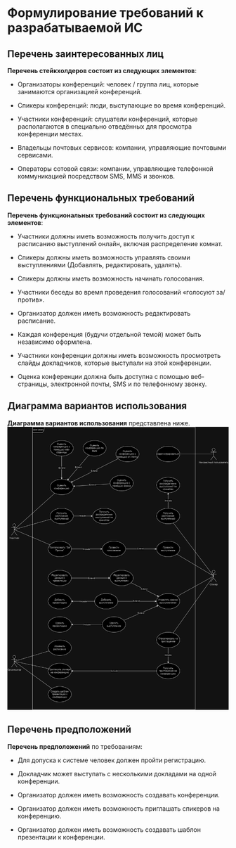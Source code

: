 # Формулирование требований к разрабатываемой ИС

## Перечень заинтересованных лиц

**Перечень стейкхолдеров состоит из следующих элементов**:

- Организаторы конференций: человек / группа лиц, которые занимаются организацией конференций.

- Спикеры конференций: люди, выступающие во время конференций.

- Участники конференций: слушатели конференций, которые располагаются в специально отведённых для просмотра конференции местах.

- Владельцы почтовых сервисов: компании, управляющие почтовыми сервисами.

- Операторы сотовой связи: компании, управляющие телефонной коммуникацией посредством SMS, MMS и звонков.


## Перечень функциональных требований

**Перечень функциональных требований состоит из следующих элементов**:

- Участники должны иметь возможность получить доступ к расписанию выступлений онлайн, включая распределение комнат.

- Спикеры должны иметь возможность управлять своими выступлениями (Добавлять, редактировать, удалять).

- Спикеры должны иметь возможность начинать голосования.

- Участники беседы во время проведения голосований «голосуют за/против».

- Организатор должен иметь возможность редактировать расписание.

- Каждая конференция (будучи отдельной темой) может быть независимо оформлена.

- Участники конференции должны иметь возможность просмотреть слайды докладчиков, которые выступали на этой конференции.

- Оценка конференции должна быть доступна с помощью веб-страницы, электронной почты, SMS и по телефонному звонку.


## Диаграмма вариантов использования

**Диаграмма вариантов использования** представлена ниже.
![Alt text](../pictures/usecases_png.png)


## Перечень предположений

**Перечень предположений** по требованиям:

- Для допуска к системе человек должен пройти регистрацию.

- Докладчик может выступать с несколькими докладами на одной конференции.

- Организатор должен иметь возможность создавать конференции.

- Организатор должен иметь возможность приглашать спикеров на конференцию.

- Организатор должен иметь возможность создавать шаблон презентации к конференции.